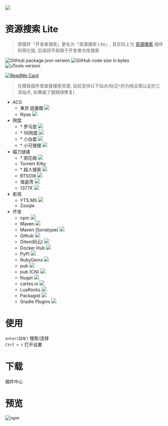 ![](https://s1.ax1x.com/2020/11/07/B4UCFS.png)
# 资源搜索 Lite
> 原插件「开发者搜索」更名为「资源搜索 Lite」, 其实际上为 [资源搜索](https://yuanliao.info/d/1875-0-0-3) 插件的简化版, 后续将不局限于开发者仓库搜索

![GitHub package.json version](https://img.shields.io/github/package-json/v/LanyuanXiaoyao-Studio/utools-search-lite?label=%E4%BB%A3%E7%A0%81%E7%89%88%E6%9C%AC)
![GitHub code size in bytes](https://img.shields.io/github/languages/code-size/LanyuanXiaoyao-Studio/utools-search-lite?label=%E4%BB%A3%E7%A0%81%E4%BD%93%E7%A7%AF)
![uTools version](https://img.shields.io/badge/uTools%20%E7%89%88%E6%9C%AC-%3E%3D1.3.2-green)

[![ReadMe Card](https://github-readme-stats.vercel.app/api/pin/?username=LanyuanXiaoyao-Studio&repo=utools-search-lite&theme=dracula&locale=cn&hide_border=false)](https://github.com/LanyuanXiaoyao-Studio/utools-search-lite)

> 在模板插件里直接搜索资源, 目前支持以下站点(标记`*`的为纯主观认定的三流站点, 如果崩了就随缘修复)

- ACG
  - 東京 図書館 [![](https://img.icons8.com/material/15/000000/preview-pane.png)](https://s1.ax1x.com/2020/11/07/B4BuRS.png)
  - Nyaa [![](https://img.icons8.com/material/15/000000/preview-pane.png)](https://s1.ax1x.com/2020/11/07/B4BnG8.png)
- 网盘
  - \* 罗马盘 [![](https://img.icons8.com/material/15/000000/preview-pane.png)](https://s1.ax1x.com/2020/11/07/B4BKxg.png)
  - \* 56网盘 [![](https://img.icons8.com/material/15/000000/preview-pane.png)](https://s1.ax1x.com/2020/11/07/B4BmPf.png)
  - \* 小白盘 [![](https://img.icons8.com/material/15/000000/preview-pane.png)](https://s1.ax1x.com/2020/11/07/B4BZIP.png)
  - \* 小可搜搜 [![](https://img.icons8.com/material/15/000000/preview-pane.png)](https://s1.ax1x.com/2020/11/07/B4BQMQ.png)
- 磁力链接
  - \* 雨花阁 [![](https://img.icons8.com/material/15/000000/preview-pane.png)](https://s1.ax1x.com/2020/11/07/B4DKFx.png)
  - Torrent Kitty
  - \* 超人搜索 [![](https://img.icons8.com/material/15/000000/preview-pane.png)](https://s1.ax1x.com/2020/11/07/B4DMY6.png)
  - BTSOW [![](https://img.icons8.com/material/15/000000/preview-pane.png)](https://s1.ax1x.com/2020/11/07/B4DmwR.png)
  - 海盗湾 [![](https://img.icons8.com/material/15/000000/preview-pane.png)](https://s1.ax1x.com/2020/11/07/B4DnT1.png)
  - 1377X [![](https://img.icons8.com/material/15/000000/preview-pane.png)](https://s1.ax1x.com/2020/11/07/B4Dem9.png)
- 影视
  - YTS.MS [![](https://img.icons8.com/material/15/000000/preview-pane.png)](https://s1.ax1x.com/2020/11/07/B4D1SO.png)
  - Zooqle
- 开发
  - npm [![](https://img.icons8.com/material/15/000000/preview-pane.png)](https://s1.ax1x.com/2020/11/07/B5PX3d.png)
  - Maven [![](https://img.icons8.com/material/15/000000/preview-pane.png)](https://s1.ax1x.com/2020/11/07/B5PjgA.png)
  - Maven (Sonatype) [![](https://img.icons8.com/material/15/000000/preview-pane.png)](https://s1.ax1x.com/2020/11/07/B5PvjI.png)
  - Github [![](https://img.icons8.com/material/15/000000/preview-pane.png)](https://s1.ax1x.com/2020/11/07/B5Pzut.png)
  - Gitee(码云) [![](https://img.icons8.com/material/15/000000/preview-pane.png)](https://s1.ax1x.com/2020/11/07/B5iSDP.png)
  - Docker Hub [![](https://img.icons8.com/material/15/000000/preview-pane.png)](https://s1.ax1x.com/2020/11/07/B5iCE8.png)
  - PyPI [![](https://img.icons8.com/material/15/000000/preview-pane.png)](https://s1.ax1x.com/2020/11/07/B5iPUS.png)
  - RubyGems [![](https://img.icons8.com/material/15/000000/preview-pane.png)](https://s1.ax1x.com/2020/11/07/B5ii4g.png)
  - pub [![](https://img.icons8.com/material/15/000000/preview-pane.png)](https://s1.ax1x.com/2020/11/07/B5ikCQ.png)
  - pub (CN) [![](https://img.icons8.com/material/15/000000/preview-pane.png)](https://s1.ax1x.com/2020/11/07/B5iA3j.png)
  - Nuget [![](https://img.icons8.com/material/15/000000/preview-pane.png)](https://s1.ax1x.com/2020/11/07/B5iEgs.png)
  - cartes.io [![](https://img.icons8.com/material/15/000000/preview-pane.png)](https://s1.ax1x.com/2020/11/07/B5iVvn.png)
  - LuaRocks [![](https://img.icons8.com/material/15/000000/preview-pane.png)](https://s1.ax1x.com/2020/11/07/B5ieuq.png)
  - Packagist [![](https://img.icons8.com/material/15/000000/preview-pane.png)](https://s1.ax1x.com/2020/11/07/B5imD0.png)
  - Gradle Plugins [![](https://img.icons8.com/material/15/000000/preview-pane.png)](https://s1.ax1x.com/2020/11/07/B5inbV.png)

# 使用
`enter(回车)` 搜索/选择  
`Ctrl + t` 打开设置

# 下载
插件中心

# 预览
![npm](https://s1.ax1x.com/2020/11/02/BBzK5d.png)
